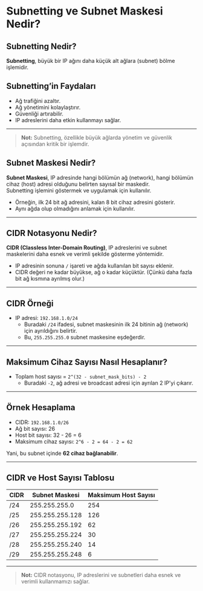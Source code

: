 # Subnetting ve Subnet Maskesi Nedir?

## Subnetting Nedir?

**Subnetting**, büyük bir IP ağını daha küçük alt ağlara (subnet) bölme işlemidir.  

## Subnetting’in Faydaları

- Ağ trafiğini azaltır.  
- Ağ yönetimini kolaylaştırır.  
- Güvenliği artırabilir.  
- IP adreslerini daha etkin kullanmayı sağlar.

---
> **Not:** Subnetting, özellikle büyük ağlarda yönetim ve güvenlik açısından kritik bir işlemdir.

## Subnet Maskesi Nedir?

**Subnet Maskesi**, IP adresinde hangi bölümün ağ (network), hangi bölümün cihaz (host) adresi olduğunu belirten sayısal bir maskedir.  
Subnetting işlemini göstermek ve uygulamak için kullanılır.

- Örneğin, ilk 24 bit ağ adresini, kalan 8 bit cihaz adresini gösterir.  
- Aynı ağda olup olmadığını anlamak için kullanılır.

---
## CIDR Notasyonu Nedir?
**CIDR (Classless Inter-Domain Routing)**, IP adreslerini ve subnet maskelerini daha esnek ve verimli şekilde gösterme yöntemidir.  

- IP adresinin sonuna `/` işareti ve ağda kullanılan bit sayısı eklenir.  
- CIDR değeri ne kadar büyükse, ağ o kadar küçüktür. (Çünkü daha fazla bit ağ kısmına ayrılmış olur.)

---

## CIDR Örneği

- IP adresi: `192.168.1.0/24`  
  - Buradaki `/24` ifadesi, subnet maskesinin ilk 24 bitinin ağ (network) için ayrıldığını belirtir.  
  - Bu, `255.255.255.0` subnet maskesine eşdeğerdir.

---

## Maksimum Cihaz Sayısı Nasıl Hesaplanır?

- Toplam host sayısı = `2^(32 - subnet_mask_bits) - 2`  
  - Buradaki `-2`, ağ adresi ve broadcast adresi için ayrılan 2 IP'yi çıkarır.

---

## Örnek Hesaplama

- CIDR: `192.168.1.0/26`  
- Ağ bit sayısı: 26  
- Host bit sayısı: 32 - 26 = 6  
- Maksimum cihaz sayısı: `2^6 - 2 = 64 - 2 = 62`

Yani, bu subnet içinde **62 cihaz bağlanabilir**.

---

## CIDR ve Host Sayısı Tablosu

| CIDR    | Subnet Maskesi      | Maksimum Host Sayısı |
|---------|---------------------|---------------------|
| /24     | 255.255.255.0       | 254                 |
| /25     | 255.255.255.128     | 126                 |
| /26     | 255.255.255.192     | 62                  |
| /27     | 255.255.255.224     | 30                  |
| /28     | 255.255.255.240     | 14                  |
| /29     | 255.255.255.248     | 6                   |

---

> **Not:** CIDR notasyonu, IP adreslerini ve subnetleri daha esnek ve verimli kullanmamızı sağlar.



